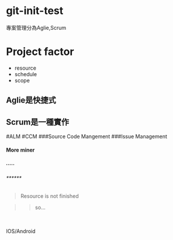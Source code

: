 git-init-test
=============

專案管理分為Aglie,Scrum

# Project factor

* resource
* schedule
* scope

Aglie是快捷式
--------------

Scrum是一種實作
--------------

#ALM
#CCM
###Source Code Mangement
###Issue Management
#### More miner
##### .....
###### ******

> Resource is not finished

>> so...

<br/>
<br/>
IOS/Android
